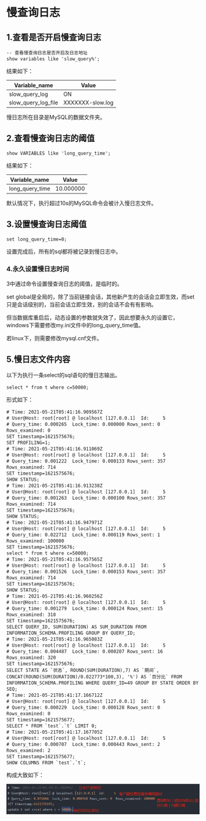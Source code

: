 # 慢查询日志

## 1.查看是否开启慢查询日志

```mysql
-- 查看慢查询日志是否开启及日志地址
show variables like 'slow_query%';
```

结果如下：

| Variable_name       | Value            |
| ------------------- | ---------------- |
| slow_query_log      | ON               |
| slow_query_log_file | XXXXXXX-slow.log |

慢日志所在目录是MySQL的数据文件夹。

## 2.查看慢查询日志的阈值

```
show VARIABLES like 'long_query_time';
```

结果如下：

| Variable_name   | Value     |
| --------------- | --------- |
| long_query_time | 10.000000 |

默认情况下，执行超过10s的MySQL命令会被计入慢日志文件。

## 3.设置慢查询日志阈值

```
set long_query_time=0;
```

设置完成后，所有的sql都将被记录到慢日志中。

### 4.永久设置慢日志时间

3中通过命令设置慢查询日志的阈值，是临时的。

set global是全局的，除了当前链接会话，其他新产生的会话会立即生效，而set只是会话级别的，当前会话立即生效，别的会话不会有有影响。

但当数据库重启后，动态设置的参数就失效了，因此想要永久的设置它，windows下需要修改my.ini文件中的long_query_time值。

若linux下，则需要修改mysql.cnf文件。

## 5.慢日志文件内容

以下为执行一条select的sql语句的慢日志输出。

```mysql
select * from t where c=50000;
```

形式如下：

```log
# Time: 2021-05-21T05:41:16.909567Z
# User@Host: root[root] @ localhost [127.0.0.1]  Id:     5
# Query_time: 0.000265  Lock_time: 0.000000 Rows_sent: 0  Rows_examined: 0
SET timestamp=1621575676;
SET PROFILING=1;
# Time: 2021-05-21T05:41:16.911069Z
# User@Host: root[root] @ localhost [127.0.0.1]  Id:     5
# Query_time: 0.001222  Lock_time: 0.000133 Rows_sent: 357  Rows_examined: 714
SET timestamp=1621575676;
SHOW STATUS;
# Time: 2021-05-21T05:41:16.913238Z
# User@Host: root[root] @ localhost [127.0.0.1]  Id:     5
# Query_time: 0.001263  Lock_time: 0.000100 Rows_sent: 357  Rows_examined: 714
SET timestamp=1621575676;
SHOW STATUS;
# Time: 2021-05-21T05:41:16.947971Z
# User@Host: root[root] @ localhost [127.0.0.1]  Id:     5
# Query_time: 0.022712  Lock_time: 0.000119 Rows_sent: 1  Rows_examined: 100000
SET timestamp=1621575676;
select * from t where c=50000;
# Time: 2021-05-21T05:41:16.957565Z
# User@Host: root[root] @ localhost [127.0.0.1]  Id:     5
# Query_time: 0.001526  Lock_time: 0.000153 Rows_sent: 357  Rows_examined: 714
SET timestamp=1621575676;
SHOW STATUS;
# Time: 2021-05-21T05:41:16.960256Z
# User@Host: root[root] @ localhost [127.0.0.1]  Id:     5
# Query_time: 0.001279  Lock_time: 0.000124 Rows_sent: 15  Rows_examined: 318
SET timestamp=1621575676;
SELECT QUERY_ID, SUM(DURATION) AS SUM_DURATION FROM INFORMATION_SCHEMA.PROFILING GROUP BY QUERY_ID;
# Time: 2021-05-21T05:41:16.965083Z
# User@Host: root[root] @ localhost [127.0.0.1]  Id:     5
# Query_time: 0.004487  Lock_time: 0.000207 Rows_sent: 16  Rows_examined: 320
SET timestamp=1621575676;
SELECT STATE AS `状态`, ROUND(SUM(DURATION),7) AS `期间`, CONCAT(ROUND(SUM(DURATION)/0.022773*100,3), '%') AS `百分比` FROM INFORMATION_SCHEMA.PROFILING WHERE QUERY_ID=49 GROUP BY STATE ORDER BY SEQ;
# Time: 2021-05-21T05:41:17.166712Z
# User@Host: root[root] @ localhost [127.0.0.1]  Id:     5
# Query_time: 0.000229  Lock_time: 0.000128 Rows_sent: 0  Rows_examined: 0
SET timestamp=1621575677;
SELECT * FROM `test`.`t` LIMIT 0;
# Time: 2021-05-21T05:41:17.167705Z
# User@Host: root[root] @ localhost [127.0.0.1]  Id:     5
# Query_time: 0.000707  Lock_time: 0.000443 Rows_sent: 2  Rows_examined: 2
SET timestamp=1621575677;
SHOW COLUMNS FROM `test`.`t`;

```

构成大致如下：

![image-20210521135445875](图片/image-20210521135445875.png)
